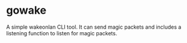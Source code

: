 # gowake
A simple wakeonlan CLI tool. It can send magic packets and includes a listening function to listen for magic packets.
